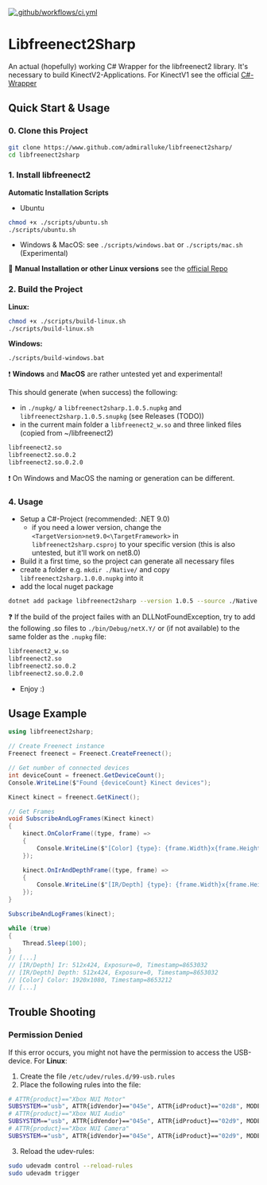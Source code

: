 [![.github/workflows/ci.yml](https://github.com/AdmiralLuke/libfreenect2sharp/actions/workflows/ci.yml/badge.svg?branch=main)](https://github.com/AdmiralLuke/libfreenect2sharp/actions/workflows/ci.yml)

# Libfreenect2Sharp

An actual (hopefully) working C# Wrapper for the libfreenect2 library.
It's necessary to build KinectV2-Applications. For KinectV1 see the official [C#-Wrapper](https://github.com/OpenKinect/libfreenect/tree/master/wrappers/csharp)

## Quick Start & Usage

### 0. Clone this Project

```sh
git clone https://www.github.com/admiralluke/libfreenect2sharp/
cd libfreenect2sharp
```

### 1. Install libfreenect2

**Automatic Installation Scripts**

- Ubuntu
```sh
chmod +x ./scripts/ubuntu.sh
./scripts/ubuntu.sh
```
- Windows & MacOS: see ``./scripts/windows.bat`` or ``./scripts/mac.sh`` (Experimental)

:wrench: **Manual Installation or other Linux versions** see the [official Repo](https://github.com/OpenKinect/libfreenect2/)



### 2. Build the Project

**Linux:**

```sh 
chmod +x ./scripts/build-linux.sh
./scripts/build-linux.sh
```

**Windows:**

```sh
./scripts/build-windows.bat
```

:exclamation: **Windows** and **MacOS** are rather untested yet and experimental!

This should generate (when success) the following:
- in ``./nupkg/`` a ``libfreenect2sharp.1.0.5.nupkg`` and ``libfreenect2sharp.1.0.5.snupkg`` (see Releases (TODO))
- in the current main folder a ``libfreenect2_w.so`` and three linked files (copied from ~/libfreenect2)
```sh 
libfreenect2.so
libfreenect2.so.0.2
libfreenect2.so.0.2.0
```

:exclamation: On Windows and MacOS the naming or generation can be different.

### 4. Usage

- Setup a C#-Project (recommended: .NET 9.0)
    - if you need a lower version, change the ``<TargetVersion>net9.0<\TargetFramework>`` in ``libfreenect2sharp.csproj`` to your specific version (this is also untested, but it'll work on net8.0) 
- Build it a first time, so the project can generate all necessary files
- create a folder e.g. ``mkdir ./Native/`` and copy ``libfreenect2sharp.1.0.0.nupkg`` into it
- add the local nuget package

```sh
dotnet add package libfreenect2sharp --version 1.0.5 --source ./Native
```

:question: If the build of the project failes with an DLLNotFoundException, try to add the following .so files to ``./bin/Debug/netX.Y/`` or (if not available) to the same folder as the ``.nupkg`` file: 
```sh
libfreenect2_w.so
libfreenect2.so
libfreenect2.so.0.2
libfreenect2.so.0.2.0
```

- Enjoy :)

## Usage Example

```csharp
using libfreenect2sharp;

// Create Freenect instance
Freenect freenect = Freenect.CreateFreenect();

// Get number of connected devices
int deviceCount = freenect.GetDeviceCount();
Console.WriteLine($"Found {deviceCount} Kinect devices");

Kinect kinect = freenect.GetKinect();

// Get Frames
void SubscribeAndLogFrames(Kinect kinect)
{
    kinect.OnColorFrame((type, frame) =>
    {
        Console.WriteLine($"[Color] {type}: {frame.Width}x{frame.Height}, Timestamp={frame.Timestamp}");
    });

    kinect.OnIrAndDepthFrame((type, frame) =>
    {
        Console.WriteLine($"[IR/Depth] {type}: {frame.Width}x{frame.Height}, Exposure={frame.Exposure}, Timestamp={frame.Timestamp}");
    });
}

SubscribeAndLogFrames(kinect);

while (true)
{
    Thread.Sleep(100); 
}
// [...]
// [IR/Depth] Ir: 512x424, Exposure=0, Timestamp=8653032
// [IR/Depth] Depth: 512x424, Exposure=0, Timestamp=8653032
// [Color] Color: 1920x1080, Timestamp=8653212
// [...]
```

## Trouble Shooting

### Permission Denied

If this error occurs, you might not have the permission to access the USB-device. For **Linux**:

1. Create the file ``/etc/udev/rules.d/99-usb.rules``
2. Place the following rules into the file:

```sh
# ATTR{product}=="Xbox NUI Motor"
SUBSYSTEM=="usb", ATTR{idVendor}=="045e", ATTR{idProduct}=="02d8", MODE="0666"
# ATTR{product}=="Xbox NUI Audio"
SUBSYSTEM=="usb", ATTR{idVendor}=="045e", ATTR{idProduct}=="02d9", MODE="0666"
# ATTR{product}=="Xbox NUI Camera"
SUBSYSTEM=="usb", ATTR{idVendor}=="045e", ATTR{idProduct}=="02d9", MODE="0666"
```

3. Reload the udev-rules:

```sh
sudo udevadm control --reload-rules
sudo udevadm trigger
```

